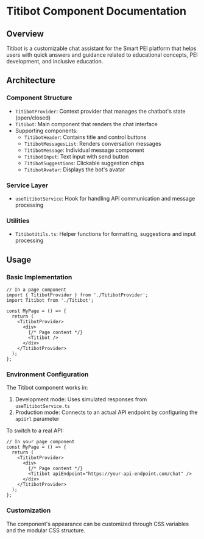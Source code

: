 
# Titibot Component Documentation

## Overview
Titibot is a customizable chat assistant for the Smart PEI platform that helps users with quick answers and guidance related to educational concepts, PEI development, and inclusive education.

## Architecture

### Component Structure
- `TitibotProvider`: Context provider that manages the chatbot's state (open/closed)
- `Titibot`: Main component that renders the chat interface
- Supporting components:
  - `TitibotHeader`: Contains title and control buttons
  - `TitibotMessagesList`: Renders conversation messages
  - `TitibotMessage`: Individual message component
  - `TitibotInput`: Text input with send button
  - `TitibotSuggestions`: Clickable suggestion chips
  - `TitibotAvatar`: Displays the bot's avatar

### Service Layer
- `useTitibotService`: Hook for handling API communication and message processing

### Utilities
- `TitibotUtils.ts`: Helper functions for formatting, suggestions and input processing

## Usage

### Basic Implementation
```tsx
// In a page component
import { TitibotProvider } from './TitibotProvider';
import Titibot from './Titibot';

const MyPage = () => {
  return (
    <TitibotProvider>
      <div>
        {/* Page content */}
        <Titibot />
      </div>
    </TitibotProvider>
  );
};
```

### Environment Configuration
The Titibot component works in:
1. Development mode: Uses simulated responses from `useTitibotService.ts`
2. Production mode: Connects to an actual API endpoint by configuring the `apiUrl` parameter

To switch to a real API:
```tsx
// In your page component
const MyPage = () => {
  return (
    <TitibotProvider>
      <div>
        {/* Page content */}
        <Titibot apiEndpoint="https://your-api-endpoint.com/chat" />
      </div>
    </TitibotProvider>
  );
};
```

### Customization
The component's appearance can be customized through CSS variables and the modular CSS structure.
